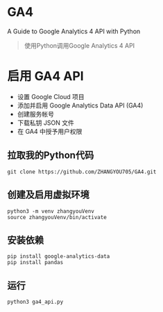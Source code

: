 # GA4
A Guide to Google Analytics 4 API with Python


> 使用Python调用Google Analytics 4 API


# 启用 GA4 API
- 设置 Google Cloud 项目
- 添加并启用 Google Analytics Data API (GA4)
- 创建服务帐号
- 下载私钥 JSON 文件
- 在 GA4 中授予用户权限


## 拉取我的Python代码
~~~
git clone https://github.com/ZHANGYOU705/GA4.git
~~~
## 创建及启用虚拟环境
~~~
python3 -m venv zhangyouVenv
source zhangyouVenv/bin/activate
~~~
## 安装依赖
~~~
pip install google-analytics-data
pip install pandas
~~~
## 运行
~~~
python3 ga4_api.py
~~~

